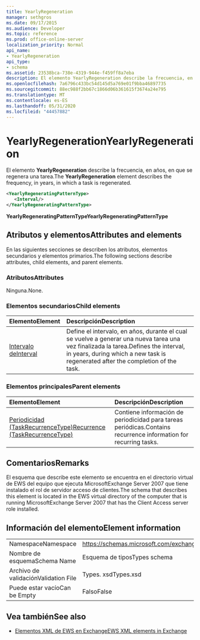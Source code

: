 ```yaml
---
title: YearlyRegeneration
manager: sethgros
ms.date: 09/17/2015
ms.audience: Developer
ms.topic: reference
ms.prod: office-online-server
localization_priority: Normal
api_name:
- YearlyRegeneration
api_type:
- schema
ms.assetid: 23538bca-738e-4319-944e-f459ff8a7eba
description: El elemento YearlyRegeneration describe la frecuencia, en años, en que se regenera una tarea.
ms.openlocfilehash: 7a6796c433bc54d145d5a769e01f9bba46897735
ms.sourcegitcommit: 88ec988f2bb67c1866d06b361615f3674a24e795
ms.translationtype: MT
ms.contentlocale: es-ES
ms.lasthandoff: 05/31/2020
ms.locfileid: "44457882"
---
```

# <a name="yearlyregeneration"></a><span data-ttu-id="0bfb2-103">YearlyRegeneration</span><span class="sxs-lookup"><span data-stu-id="0bfb2-103">YearlyRegeneration</span></span>

<span data-ttu-id="0bfb2-104">El elemento **YearlyRegeneration** describe la frecuencia, en años, en que se regenera una tarea.</span><span class="sxs-lookup"><span data-stu-id="0bfb2-104">The **YearlyRegeneration** element describes the frequency, in years, in which a task is regenerated.</span></span> 
  
```xml
<YearlyRegeneratingPatternType>
   <Interval/>
</YearlyRegeneratingPatternType>
```

<span data-ttu-id="0bfb2-105">**YearlyRegeneratingPatternType**</span><span class="sxs-lookup"><span data-stu-id="0bfb2-105">**YearlyRegeneratingPatternType**</span></span>

## <a name="attributes-and-elements"></a><span data-ttu-id="0bfb2-106">Atributos y elementos</span><span class="sxs-lookup"><span data-stu-id="0bfb2-106">Attributes and elements</span></span>

<span data-ttu-id="0bfb2-107">En las siguientes secciones se describen los atributos, elementos secundarios y elementos primarios.</span><span class="sxs-lookup"><span data-stu-id="0bfb2-107">The following sections describe attributes, child elements, and parent elements.</span></span>
  
### <a name="attributes"></a><span data-ttu-id="0bfb2-108">Atributos</span><span class="sxs-lookup"><span data-stu-id="0bfb2-108">Attributes</span></span>

<span data-ttu-id="0bfb2-109">Ninguna.</span><span class="sxs-lookup"><span data-stu-id="0bfb2-109">None.</span></span>
  
### <a name="child-elements"></a><span data-ttu-id="0bfb2-110">Elementos secundarios</span><span class="sxs-lookup"><span data-stu-id="0bfb2-110">Child elements</span></span>

|<span data-ttu-id="0bfb2-111">**Elemento**</span><span class="sxs-lookup"><span data-stu-id="0bfb2-111">**Element**</span></span>|<span data-ttu-id="0bfb2-112">**Descripción**</span><span class="sxs-lookup"><span data-stu-id="0bfb2-112">**Description**</span></span>|
|:-----|:-----|
|[<span data-ttu-id="0bfb2-113">Intervalo de</span><span class="sxs-lookup"><span data-stu-id="0bfb2-113">Interval</span></span>](interval.md) <br/> |<span data-ttu-id="0bfb2-114">Define el intervalo, en años, durante el cual se vuelve a generar una nueva tarea una vez finalizada la tarea.</span><span class="sxs-lookup"><span data-stu-id="0bfb2-114">Defines the interval, in years, during which a new task is regenerated after the completion of the task.</span></span>  <br/> |
   
### <a name="parent-elements"></a><span data-ttu-id="0bfb2-115">Elementos principales</span><span class="sxs-lookup"><span data-stu-id="0bfb2-115">Parent elements</span></span>

|<span data-ttu-id="0bfb2-116">**Elemento**</span><span class="sxs-lookup"><span data-stu-id="0bfb2-116">**Element**</span></span>|<span data-ttu-id="0bfb2-117">**Descripción**</span><span class="sxs-lookup"><span data-stu-id="0bfb2-117">**Description**</span></span>|
|:-----|:-----|
|[<span data-ttu-id="0bfb2-118">Periodicidad (TaskRecurrenceType)</span><span class="sxs-lookup"><span data-stu-id="0bfb2-118">Recurrence (TaskRecurrenceType)</span></span>](recurrence-taskrecurrencetype.md) <br/> |<span data-ttu-id="0bfb2-119">Contiene información de periodicidad para tareas periódicas.</span><span class="sxs-lookup"><span data-stu-id="0bfb2-119">Contains recurrence information for recurring tasks.</span></span>  <br/> |
   
## <a name="remarks"></a><span data-ttu-id="0bfb2-120">Comentarios</span><span class="sxs-lookup"><span data-stu-id="0bfb2-120">Remarks</span></span>

<span data-ttu-id="0bfb2-121">El esquema que describe este elemento se encuentra en el directorio virtual de EWS del equipo que ejecuta MicrosoftExchange Server 2007 que tiene instalado el rol de servidor acceso de clientes.</span><span class="sxs-lookup"><span data-stu-id="0bfb2-121">The schema that describes this element is located in the EWS virtual directory of the computer that is running MicrosoftExchange Server 2007 that has the Client Access server role installed.</span></span> 
  
## <a name="element-information"></a><span data-ttu-id="0bfb2-122">Información del elemento</span><span class="sxs-lookup"><span data-stu-id="0bfb2-122">Element information</span></span>

|||
|:-----|:-----|
|<span data-ttu-id="0bfb2-123">Namespace</span><span class="sxs-lookup"><span data-stu-id="0bfb2-123">Namespace</span></span>  <br/> |https://schemas.microsoft.com/exchange/services/2006/types  <br/> |
|<span data-ttu-id="0bfb2-124">Nombre de esquema</span><span class="sxs-lookup"><span data-stu-id="0bfb2-124">Schema Name</span></span>  <br/> |<span data-ttu-id="0bfb2-125">Esquema de tipos</span><span class="sxs-lookup"><span data-stu-id="0bfb2-125">Types schema</span></span>  <br/> |
|<span data-ttu-id="0bfb2-126">Archivo de validación</span><span class="sxs-lookup"><span data-stu-id="0bfb2-126">Validation File</span></span>  <br/> |<span data-ttu-id="0bfb2-127">Types. xsd</span><span class="sxs-lookup"><span data-stu-id="0bfb2-127">Types.xsd</span></span>  <br/> |
|<span data-ttu-id="0bfb2-128">Puede estar vacío</span><span class="sxs-lookup"><span data-stu-id="0bfb2-128">Can be Empty</span></span>  <br/> |<span data-ttu-id="0bfb2-129">Falso</span><span class="sxs-lookup"><span data-stu-id="0bfb2-129">False</span></span>  <br/> |
   
## <a name="see-also"></a><span data-ttu-id="0bfb2-130">Vea también</span><span class="sxs-lookup"><span data-stu-id="0bfb2-130">See also</span></span>

- [<span data-ttu-id="0bfb2-131">Elementos XML de EWS en Exchange</span><span class="sxs-lookup"><span data-stu-id="0bfb2-131">EWS XML elements in Exchange</span></span>](ews-xml-elements-in-exchange.md)

